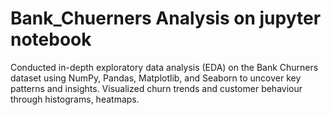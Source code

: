# Bank_Chuerners Analysis on jupyter notebook
Conducted in-depth exploratory data analysis (EDA) on the Bank Churners dataset using NumPy, Pandas, Matplotlib, and Seaborn to uncover key patterns and insights.
Visualized churn trends and customer behaviour through histograms, heatmaps.
